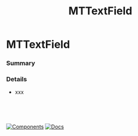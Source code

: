 ﻿---
uid: C.MTTextField
title: MTTextField
---
# MTTextField

### Summary

### Details

- xxx

&nbsp;

&nbsp;

[![Components](https://img.shields.io/static/v1?label=Components&message=Core&color=blue)](xref:A.CoreComponents)
[![Docs](https://img.shields.io/static/v1?label=API%20Documentation&message=MTTextField&color=brightgreen)](xref:BlazorMdc.MTTextField)